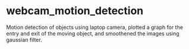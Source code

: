 # webcam_motion_detection
Motion detection of objects using laptop camera, plotted a graph for the entry and exit of the moving object, and smoothened the images using gaussian filter.
